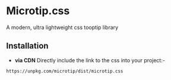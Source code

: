 # Microtip.css

A modern, ultra lightweight css tooptip library

## Installation

- **via CDN**
	Directly include the link to the css into your project:-
```
https://unpkg.com/microtip/dist/microtip.css
```